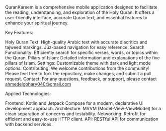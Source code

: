 QuranKareem is a comprehensive mobile application designed to facilitate the reading, understanding, and exploration of the Holy Quran. It offers a user-friendly interface, accurate Quran text, and essential features to enhance your spiritual journey.

Key Features:

Holy Quran Text:
High-quality Arabic text with accurate diacritics and tajweed markings.
Jüz-based navigation for easy reference.
Search Functionality:
Efficiently search for specific verses, words, or topics within the Quran.
Pillars of Islam:
Detailed information and explanations of the five pillars of Islam.
Settings:
Customizable theme with dark and light mode options.
Contributing:
We welcome contributions from the community! Please feel free to fork the repository, make changes, and submit a pull request.
Contact:
For any questions, feedback, or support, please contact ahmedelgohary040@gmail.com

Applied Technologies:

Frontend: Kotlin and Jetpack Compose for a modern, declarative UI development approach.
Architecture: MVVM (Model-View-ViewModel) for a clean separation of concerns and testability.
Networking: Retrofit for efficient and easy-to-use HTTP client.
API: RESTful API for communication with backend services.
